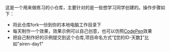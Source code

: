 这是一个用来做练习的小仓库，主要针对的是一些想学习同学创建的。操作步骤如下：

- 将此仓库fork一份到你的本地电脑工作目录下
- 每天制作一个效果，效果示例可以自己创意，也可以仿照[CodePen](http://codepen.io/search/pens?q=100%20Days%20of%20CSS&limit=all&order=popularity&depth=everything&show_forks=false)效果
- 把自己制作好的示例提交到这个仓库,项目命名方式“【您的ID-天数】”比如"airen-day1" 
